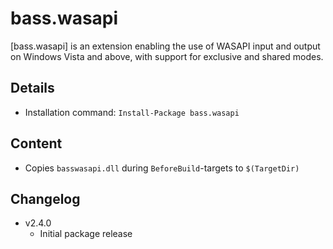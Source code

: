 bass.wasapi
===

[bass.wasapi] is an extension enabling the use of WASAPI input and output on Windows Vista and above, with support for exclusive and shared modes.

Details
---
  - Installation command: ``Install-Package bass.wasapi``

Content
---
  - Copies ``basswasapi.dll`` during ``BeforeBuild``-targets to ``$(TargetDir)``

Changelog
---
  - v2.4.0
      - Initial package release

[bass.winamp]:       http://www.un4seen.com/bass.html